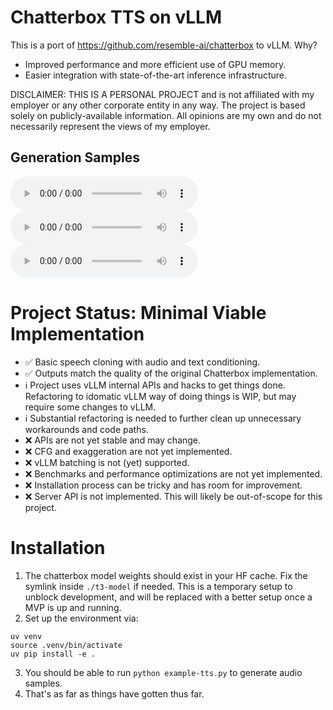 # Chatterbox TTS on vLLM

This is a port of https://github.com/resemble-ai/chatterbox to vLLM. Why?

* Improved performance and more efficient use of GPU memory.
* Easier integration with state-of-the-art inference infrastructure.

DISCLAIMER: THIS IS A PERSONAL PROJECT and is not affiliated with my employer or any other corporate entity in any way. The project is based solely on publicly-available information. All opinions are my own and do not necessarily represent the views of my employer.

## Generation Samples
<audio controls>
  <source src="docs/audio-sample-01.wav" type="audio/wav">
  Your browser does not support the audio element.
</audio>
<audio controls>
  <source src="docs/audio-sample-02.wav" type="audio/wav">
  Your browser does not support the audio element.
</audio>
<audio controls>
  <source src="docs/audio-sample-03.wav" type="audio/wav">
  Your browser does not support the audio element.
</audio>


# Project Status: Minimal Viable Implementation

* ✅ Basic speech cloning with audio and text conditioning.
* ✅ Outputs match the quality of the original Chatterbox implementation.
* ℹ️ Project uses vLLM internal APIs and hacks to get things done. Refactoring to idomatic vLLM way of doing things is WIP, but may require some changes to vLLM.
* ℹ️ Substantial refactoring is needed to further clean up unnecessary workarounds and code paths.
* ❌ APIs are not yet stable and may change.
* ❌ CFG and exaggeration are not yet implemented.
* ❌ vLLM batching is not (yet) supported.
* ❌ Benchmarks and performance optimizations are not yet implemented.
* ❌ Installation process can be tricky and has room for improvement.
* ❌ Server API is not implemented. This will likely be out-of-scope for this project.


# Installation

1. The chatterbox model weights should exist in your HF cache. Fix the symlink inside `./t3-model` if needed. This is a temporary setup to unblock development, and will be replaced with a better setup once a MVP is up and running.
1. Set up the environment via:

```
uv venv
source .venv/bin/activate
uv pip install -e .
```
3. You should be able to run `python example-tts.py` to generate audio samples.
4. That's as far as things have gotten thus far.

